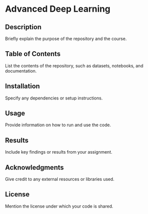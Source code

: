 # Advanced Deep Learning
## Description
Briefly explain the purpose of the repository and the course.
## Table of Contents
List the contents of the repository, such as datasets, notebooks, and documentation.
## Installation
Specify any dependencies or setup instructions.
## Usage
Provide information on how to run and use the code.
## Results
Include key findings or results from your assignment.
## Acknowledgments
Give credit to any external resources or libraries used.
## License
Mention the license under which your code is shared.
